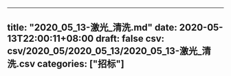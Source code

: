 
---
title: "2020_05_13-激光_清洗.md"
date: 2020-05-13T22:00:11+08:00
draft: false
csv: csv/2020_05/2020_05_13/2020_05_13-激光_清洗.csv
categories: ["招标"]
---
